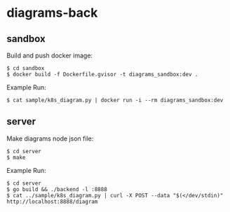 # diagrams-back

## sandbox

Build and push docker image:

    $ cd sandbox
    $ docker build -f Dockerfile.gvisor -t diagrams_sandbox:dev .

Example Run:

    $ cat sample/k8s_diagram.py | docker run -i --rm diagrams_sandbox:dev

## server

Make diagrams node json file:

    $ cd server
    $ make

Example Run:

    $ cd server
    $ go build && ./backend -l :8888
    $ cat ../sample/k8s_diagram.py | curl -X POST --data "$(</dev/stdin)" http://localhost:8888/diagram
